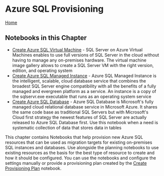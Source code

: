 # Azure SQL Provisioning
[Home](../readme.md)
## Notebooks in this Chapter
- [Create Azure SQL Virtual Machine](create-sqlvm.ipynb) - SQL Server on Azure Virtual Machines enables to use full versions of SQL Server in the cloud without having to manage any on-premises hardware. The virtual machine image gallery allows to create a SQL Server VM with the right version, edition, and operating system
- [Create Azure SQL Managed Instance](create-sqlmi.ipynb) - Azure SQL Managed Instance is the intelligent, scalable, cloud database service that combines the broadest SQL Server engine compatibility with all the benefits of a fully managed and evergreen platform as a service. An instance is a copy of the sqlservr.exe executable that runs as an operating system service
- [Create Azure SQL Database](create-sqldb.ipynb) - Azure SQL Database is Microsoft's fully managed cloud relational database service in Microsoft Azure. It shares the same code base as traditional SQL Servers but with Microsoft's Cloud first strategy the newest features of SQL Server are actually released to Azure SQL Database first. Use this notebook when a need is systematic collection of data that stores data in tables

This chapter contains Notebooks that help provision new Azure SQL resources that can be used as migration targets for existing on-premises SQL instances and databases. Use alongside the planning notebooks to use existing resources as the basis for the best type of resource to create and how it should be configured.  You can use the notebooks and configure the settings manually or provide a provisioning plan created by the [Create Provisioning Plan](../provisioning/provisioning-plan.ipynb) notebook.